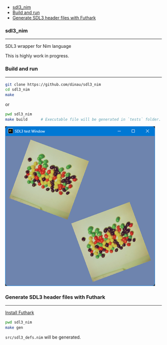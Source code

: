 <!-- START doctoc generated TOC please keep comment here to allow auto update -->
<!-- DON'T EDIT THIS SECTION, INSTEAD RE-RUN doctoc TO UPDATE -->

- [sdl3_nim](#sdl3_nim)
- [Build and run](#build-and-run)
- [Generate SDL3 header files with Futhark](#generate-sdl3-header-files-with-futhark)

<!-- END doctoc generated TOC please keep comment here to allow auto update -->

### sdl3_nim

---

SDL3 wrapper for Nim language


This is highly work in progress.


### Build and run

---

```sh
git clone https://github.com/dinau/sdl3_nim
cd sdl3_nim
make 
```

or 
```sh
pwd sdl3_nim
make build      # Executable file will be generated in `tests` folder.
```


![alt](https://github.com/dinau/sdl3_nim/raw/main/src/private/img/sdl3_test_nim.png)

### Generate SDL3 header files with Futhark

---

[Install Futhark](https://github.com/PMunch/futhark#installation)

```sh
pwd sdl3_nim
make gen
```

`src/sdl3_defs.nim` will be generated.
